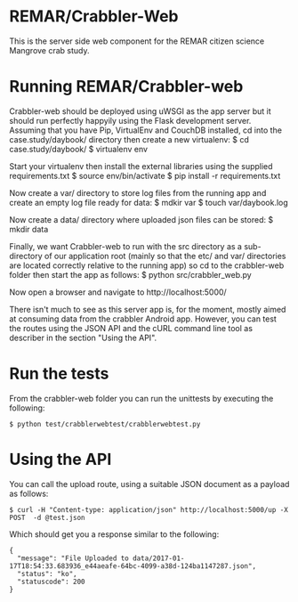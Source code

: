 REMAR/Crabbler-Web
==================

This is the server side web component for the REMAR citizen science Mangrove crab study.

Running REMAR/Crabbler-web
==========================

Crabbler-web should be deployed using uWSGI as the app server but it should run perfectly happyily using the Flask development server. Assuming that you have Pip, VirtualEnv and CouchDB installed, cd into the case.study/daybook/ directory then create a new virtualenv:
    $ cd case.study/daybook/
    $ virtualenv env

Start your virtualenv then install the external libraries using the supplied requirements.txt
    $ source env/bin/activate
    $ pip install -r requirements.txt

Now create a var/ directory to store log files from the running app and create an empty log file ready for data:
    $ mdkir var
    $ touch var/daybook.log

Now create a data/ directory where uploaded json files can be stored:
    $ mkdir data


Finally, we want Crabbler-web to run with the src directory as a sub-directory of our application root (mainly so that the etc/ and var/ directories are located correctly relative to the running app) so cd to the crabbler-web folder then start the app as follows:
    $ python src/crabbler_web.py

Now open a browser and navigate to http://localhost:5000/

There isn't much to see as this server app is, for the moment, mostly aimed at consuming data from the crabbler Android app. However, you can test the routes using the JSON API and the cURL command line tool as describer in the section "Using the API".

Run the tests
=============

From the crabbler-web folder you can run the unittests by executing the following:

    $ python test/crabblerwebtest/crabblerwebtest.py


Using the API
=============

You can call the upload route, using a suitable JSON document as a payload as follows:

    $ curl -H "Content-type: application/json" http://localhost:5000/up -X POST  -d @test.json 

Which should get you a response similar to the following:

    {
      "message": "File Uploaded to data/2017-01-17T18:54:33.683936_e44aeafe-64bc-4099-a38d-124ba1147287.json", 
      "status": "ko", 
      "statuscode": 200
    }


